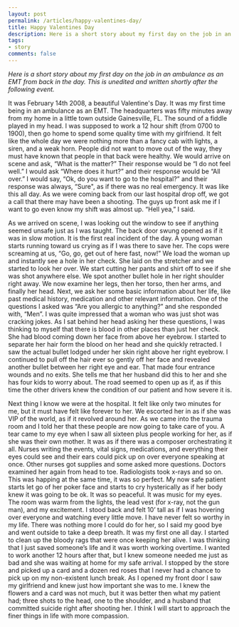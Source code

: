 ```yaml
---
layout: post
permalink: /articles/happy-valentines-day/
title: Happy Valentines Day
description: Here is a short story about my first day on the job in an ambulance as an EMT from back in the day. This is unedited and written shortly after the following event.
tags:
- story
comments: false
---
```


<p><i>Here is a short story about my first day on the job in an ambulance as an EMT from back in the day. This is unedited and written shortly after the following event.</i></p>
<p>It was February 14th 2008, a beautiful Valentine's Day. It was my first time being in an ambulance as an EMT. The headquarters was fifty minutes away from my home in a little town outside Gainesville, FL. The sound of a fiddle played in my head. I was supposed to work a 12 hour shift (from 0700 to 1900), then go home to spend some quality time with my girlfriend. It felt like the whole day we were nothing more than a fancy cab with lights, a siren, and a weak horn. People did not want to move out of the way, they must have known that people in that back were healthy. We would arrive on scene and ask, “What is the matter?” Their response would be “I do not feel well.”  I would ask “Where does it hurt?” and their response would be “All over.” I would say, “Ok, do you want to go to the hospital?” and their response was always, “Sure", as if there was no real emergency. It was like this all day. As we were coming back from our last hospital drop off, we got a call that there may have been a shooting. The guys up front ask me if I want to go even know my shift was almost up. “Hell yea,” I said.</p>
<p>As we arrived on scene, I was looking out the window to see if anything seemed unsafe just as I was taught. The back door swung opened as if it was in slow motion. It is the first real incident of the day. A young woman starts running toward us crying as if I was there to save her. The cops were screaming at us, “Go, go, get out of here fast, now!”  We load the woman up and instantly see a hole in her check. She laid on the stretcher and we started to look her over. We start cutting her pants and shirt off to see if she was shot anywhere else. We spot another bullet hole in her right shoulder right away. We now examine her legs, then her torso, then her arms, and finally her head. Next, we ask her some basic information about her life, like past medical history, medication and other relevant information. One of the questions I asked was “Are you allergic to anything?” and she responded with, “Men”. I was quite impressed that a woman who was just shot was cracking jokes. As I sat behind her head asking her these questions, I was thinking to myself that there is blood in other places than just her check. She had blood coming down her face from above her eyebrow. I started to separate her hair form the blood on her head and she quickly retracted. I saw the actual bullet lodged under her skin right above her right eyebrow. I continued to pull off the hair ever so gently off her face and revealed another bullet between her right eye and ear. That made four entrance wounds and no exits. She tells me that her husband did this to her and she has four kids to worry about. The road seemed to open up as if, as if this time the other drivers knew the condition of our patient and how severe it is.</p>
<p>Next thing I know we were at the hospital. It felt like only two minutes for me, but it must have felt like forever to her. We escorted her in as if she was VIP of the world, as if it revolved around her. As we came into the trauma room and I told her that these people are now going to take care of you. A tear came to my eye when I saw all sixteen plus people working for her, as if she was their own mother. It was as if there was a composer orchestrating it all. Nurses writing the events, vital signs, medications, and everything their eyes could see and their ears could pick up on over everyone speaking at once. Other nurses got supplies and some asked more questions. Doctors examined her again from head to toe. Radiologists took x-rays and so on. This was happing at the same time, it was so perfect. My now safe patient starts let go of her poker face and starts to cry hysterically as if her body knew it was going to be ok. It was so peaceful. It was music for my eyes. The room was warm from the lights, the lead vest (for x-ray, not the gun man), and my excitement. I stood back and felt 10’ tall as if I was hovering over everyone and watching every little move. I have never felt so worthy in my life. There was nothing more I could do for her, so I said my good bye and went outside to take a deep breath. It was my first one all day. I started to clean up the bloody rags that were once keeping her alive. I was thinking that I just saved someone’s life and it was worth working overtime. I wanted to work another 12 hours after that, but I knew someone needed me just as bad and she was waiting at home for my safe arrival. I stopped by the store and picked up a card and a dozen red roses that I never had a chance to pick up on my non-existent lunch break. As I opened my front door I saw my girlfriend and knew just how important she was to me. I knew the flowers and a card was not much, but it was better then what my patient had; three shots to the head, one to the shoulder, and a husband that committed suicide right after shooting her. I think I will start to approach the finer things in life with more compassion.</p>
